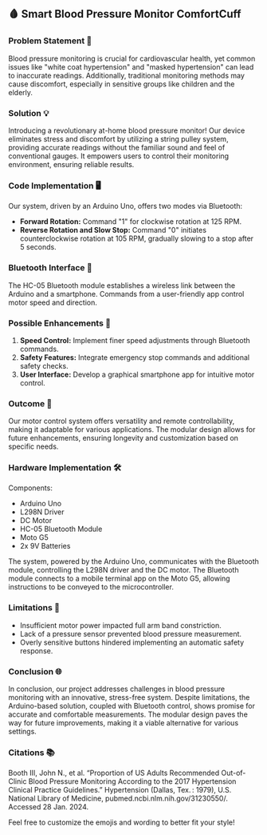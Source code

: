 ## 🩸 Smart Blood Pressure Monitor **ComfortCuff**

### Problem Statement 🚨

Blood pressure monitoring is crucial for cardiovascular health, yet common issues like "white coat hypertension" and "masked hypertension" can lead to inaccurate readings. Additionally, traditional monitoring methods may cause discomfort, especially in sensitive groups like children and the elderly.

### Solution 💡

Introducing a revolutionary at-home blood pressure monitor! Our device eliminates stress and discomfort by utilizing a string pulley system, providing accurate readings without the familiar sound and feel of conventional gauges. It empowers users to control their monitoring environment, ensuring reliable results.

### Code Implementation 🖥️

Our system, driven by an Arduino Uno, offers two modes via Bluetooth:
- **Forward Rotation:** Command "1" for clockwise rotation at 125 RPM.
- **Reverse Rotation and Slow Stop:** Command "0" initiates counterclockwise rotation at 105 RPM, gradually slowing to a stop after 5 seconds.

### Bluetooth Interface 📱

The HC-05 Bluetooth module establishes a wireless link between the Arduino and a smartphone. Commands from a user-friendly app control motor speed and direction. 

### Possible Enhancements 🚀

1. **Speed Control:** Implement finer speed adjustments through Bluetooth commands.
2. **Safety Features:** Integrate emergency stop commands and additional safety checks.
3. **User Interface:** Develop a graphical smartphone app for intuitive motor control.

### Outcome 🎉

Our motor control system offers versatility and remote controllability, making it adaptable for various applications. The modular design allows for future enhancements, ensuring longevity and customization based on specific needs.

### Hardware Implementation 🛠️

Components:
- Arduino Uno
- L298N Driver
- DC Motor
- HC-05 Bluetooth Module
- Moto G5
- 2x 9V Batteries

The system, powered by the Arduino Uno, communicates with the Bluetooth module, controlling the L298N driver and the DC motor. The Bluetooth module connects to a mobile terminal app on the Moto G5, allowing instructions to be conveyed to the microcontroller.

### Limitations 🛑

- Insufficient motor power impacted full arm band constriction.
- Lack of a pressure sensor prevented blood pressure measurement.
- Overly sensitive buttons hindered implementing an automatic safety response.

### Conclusion 🌐

In conclusion, our project addresses challenges in blood pressure monitoring with an innovative, stress-free system. Despite limitations, the Arduino-based solution, coupled with Bluetooth control, shows promise for accurate and comfortable measurements. The modular design paves the way for future improvements, making it a viable alternative for various settings.

### Citations 📚

Booth III, John N., et al. “Proportion of US Adults Recommended Out-of-Clinic Blood Pressure Monitoring According to the 2017 Hypertension Clinical Practice Guidelines.” Hypertension (Dallas, Tex. : 1979), U.S. National Library of Medicine, pubmed.ncbi.nlm.nih.gov/31230550/. Accessed 28 Jan. 2024. 

Feel free to customize the emojis and wording to better fit your style!

